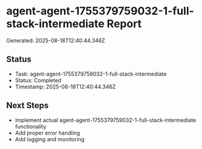 # agent-agent-1755379759032-1-full-stack-intermediate Report

Generated: 2025-08-18T12:40:44.346Z

## Status
- Task: agent-agent-1755379759032-1-full-stack-intermediate
- Status: Completed
- Timestamp: 2025-08-18T12:40:44.346Z

## Next Steps
- Implement actual agent-agent-1755379759032-1-full-stack-intermediate functionality
- Add proper error handling
- Add logging and monitoring
